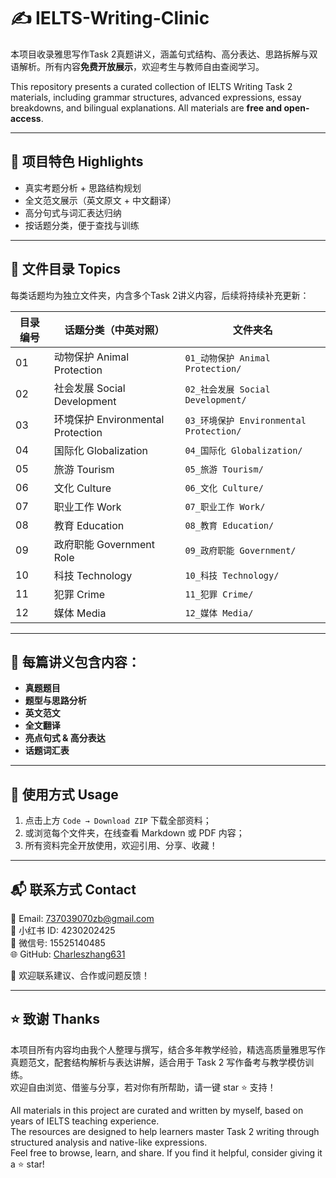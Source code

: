 # ✍️ IELTS-Writing-Clinic

本项目收录雅思写作Task 2真题讲义，涵盖句式结构、高分表达、思路拆解与双语解析。所有内容**免费开放展示**，欢迎考生与教师自由查阅学习。

This repository presents a curated collection of IELTS Writing Task 2 materials, including grammar structures, advanced expressions, essay breakdowns, and bilingual explanations. All materials are **free and open-access**.

---

## 📌 项目特色 Highlights

- 真实考题分析 + 思路结构规划
- 全文范文展示（英文原文 + 中文翻译）
- 高分句式与词汇表达归纳
- 按话题分类，便于查找与训练

---

## 📂 文件目录 Topics

每类话题均为独立文件夹，内含多个Task 2讲义内容，后续将持续补充更新：

| 目录编号 | 话题分类（中英对照）                | 文件夹名                                 |
|----------|--------------------------------------|-------------------------------------------|
| 01       | 动物保护 Animal Protection           | `01_动物保护 Animal Protection/`          |
| 02       | 社会发展 Social Development           | `02_社会发展 Social Development/`          |
| 03       | 环境保护 Environmental Protection     | `03_环境保护 Environmental Protection/`    |
| 04       | 国际化 Globalization                  | `04_国际化 Globalization/`                 |
| 05       | 旅游 Tourism                          | `05_旅游 Tourism/`                         |
| 06       | 文化 Culture                          | `06_文化 Culture/`                         |
| 07       | 职业工作 Work                         | `07_职业工作 Work/`                        |
| 08       | 教育 Education                        | `08_教育 Education/`                       |
| 09       | 政府职能 Government Role              | `09_政府职能 Government/`                 |
| 10       | 科技 Technology                       | `10_科技 Technology/`                      |
| 11       | 犯罪 Crime                            | `11_犯罪 Crime/`                           |
| 12       | 媒体 Media                            | `12_媒体 Media/`                           |

---

## 📖 每篇讲义包含内容：

-  **真题题目**
-  **题型与思路分析**
-  **英文范文**
-  **全文翻译**
-  **亮点句式 & 高分表达**
-  **话题词汇表**

---

## 🔗 使用方式 Usage

1. 点击上方 `Code → Download ZIP` 下载全部资料；
2. 或浏览每个文件夹，在线查看 Markdown 或 PDF 内容；
3. 所有资料完全开放使用，欢迎引用、分享、收藏！

---

## 📬 联系方式 Contact

📮 Email: [737039070zb@gmail.com](mailto:737039070zb@gmail.com)  
📕 小红书 ID: 4230202425  
💬 微信号: 15525140485  
🌐 GitHub: [Charleszhang631](https://github.com/Charleszhang631)

📌 欢迎联系建议、合作或问题反馈！

---

## ⭐ 致谢 Thanks

本项目所有内容均由我个人整理与撰写，结合多年教学经验，精选高质量雅思写作真题范文，配套结构解析与表达讲解，适合用于 Task 2 写作备考与教学模仿训练。  
欢迎自由浏览、借鉴与分享，若对你有所帮助，请一键 star ⭐ 支持！

All materials in this project are curated and written by myself, based on years of IELTS teaching experience.  
The resources are designed to help learners master Task 2 writing through structured analysis and native-like expressions.  
Feel free to browse, learn, and share. If you find it helpful, consider giving it a ⭐ star!
